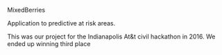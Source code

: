 MixedBerries

Application to predictive at risk areas.

This was our project for the Indianapolis At&t civil hackathon in 2016. We ended up winning third place
